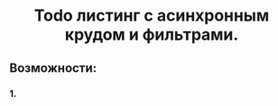 <h1 align="center">
  Todo листинг с асинхронным крудом и фильтрами.
</h1>
<h2>Возможности:</h2>
<h3>1.</h3>
